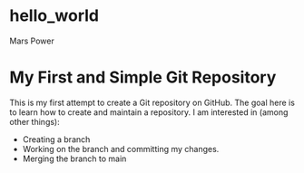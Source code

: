 # hello_world
Mars Power
# My First and Simple Git Repository
This is my first attempt to create a Git repository on GitHub.
The goal here is to learn how to create and maintain a repository. 
I am interested in (among other things):
- Creating a branch
- Working on the branch and committing my changes.
- Merging the branch to main
